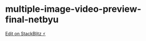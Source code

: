 # multiple-image-video-preview-final-netbyu

[Edit on StackBlitz ⚡️](https://stackblitz.com/edit/multiple-image-video-preview-final-netbyu)